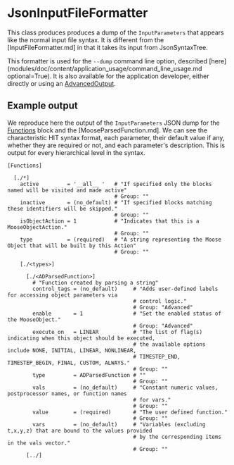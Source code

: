 # JsonInputFileFormatter

This class produces produces a dump of the `InputParameters` that appears like the normal input
file syntax.
It is different from the [InputFileFormatter.md] in that it takes its input from JsonSyntaxTree.

This formatter is used for the `--dump` command line option, described
[here](modules/doc/content/application_usage/command_line_usage.md optional=True). It is also available for the
application developer, either directly or using an [AdvancedOutput](syntax/Outputs/index.md#advanced-output).

## Example output

We reproduce here the output of the `InputParameters` JSON dump for the [Functions](syntax/Functions/index.md)
block and the [MooseParsedFunction.md]. We can see the characteristic HIT syntax format, each parameter,
their default value if any, whether they are required or not, and each parameter's description.
This is output for every hierarchical level in the syntax.

```
[Functions]

  [./*]
    active         = '__all__ '   # "If specified only the blocks named will be visited and made active"
                                  # Group: ""
    inactive       = (no_default) # "If specified blocks matching these identifiers will be skipped."
                                  # Group: ""
    isObjectAction = 1            # "Indicates that this is a MooseObjectAction."
                                  # Group: ""
    type           = (required)   # "A string representing the Moose Object that will be built by this Action"
                                  # Group: ""

    [./<types>]

      [./<ADParsedFunction>]
        # "Function created by parsing a string"
        control_tags = (no_default)     # "Adds user-defined labels for accessing object parameters via
                                        # control logic."
                                        # Group: "Advanced"
        enable       = 1                # "Set the enabled status of the MooseObject."
                                        # Group: "Advanced"
        execute_on   = LINEAR           # "The list of flag(s) indicating when this object should be executed,
                                        # the available options include NONE, INITIAL, LINEAR, NONLINEAR,
                                        # TIMESTEP_END, TIMESTEP_BEGIN, FINAL, CUSTOM, ALWAYS."
                                        # Group: ""
        type         = ADParsedFunction # ""
                                        # Group: ""
        vals         = (no_default)     # "Constant numeric values, postprocessor names, or function names
                                        # for vars."
                                        # Group: ""
        value        = (required)       # "The user defined function."
                                        # Group: ""
        vars         = (no_default)     # "Variables (excluding t,x,y,z) that are bound to the values provided
                                        # by the corresponding items in the vals vector."
                                        # Group: ""
      [../]
```
